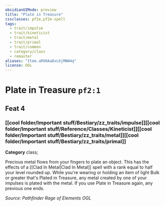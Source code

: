 ```yaml
---
obsidianUIMode: preview
title: "Plate in Treasure"
cssclasses: pf2e,pf2e-spell
tags:
  - trait/impulse
  - trait/kineticist
  - trait/metal
  - trait/primal
  - trait/common
  - category/class
  - remaster
aliases: "Item.aR9OAaDxL6jMWW4q"
license: OGL
---
```

# Plate in Treasure `pf2:1`
## Feat 4
### [[cool folder/Important stuff/Bestiary/zz_traits/impulse]][[cool folder/Important stuff/Reference/Classes/Kineticist]][[cool folder/Important stuff/Bestiary/zz_traits/metal]][[cool folder/Important stuff/Bestiary/zz_traits/primal]]

**Category** class; 




Precious metal flows from your fingers to plate an object. This has the effects of a [[Clad In Metal|Clad In Metal]] spell with a rank equal to half your level rounded up. While you're wearing or holding an item of light Bulk or greater that's Plated in Treasure, any metal created by one of your impulses is plated with the metal. If you use Plate in Treasure again, any previous one ends.

*Source: Pathfinder Rage of Elements*
*OGL*